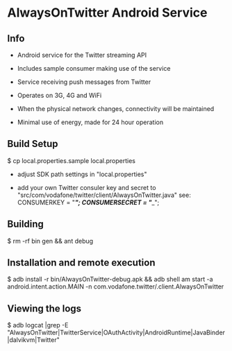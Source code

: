 
AlwaysOnTwitter Android Service
===============================

Info
----

- Android service for the Twitter streaming API

- Includes sample consumer making use of the service

- Service receiving push messages from Twitter

- Operates on 3G, 4G and WiFi

- When the physical network changes, connectivity will be maintained

- Minimal use of energy, made for 24 hour operation


Build Setup
-----------

$ cp local.properties.sample local.properties

- adjust SDK path settings in "local.properties"

- add your own Twitter consuler key and secret to 
  "src/com/vodafone/twitter/client/AlwaysOnTwitter.java"
  see: CONSUMERKEY = "___";
       CONSUMERSECRET = "____";


Building
--------

$ rm -rf bin gen && ant debug


Installation and remote execution
---------------------------------

$ adb install -r bin/AlwaysOnTwitter-debug.apk && adb shell am start -a android.intent.action.MAIN -n com.vodafone.twitter/.client.AlwaysOnTwitter


Viewing the logs
----------------

$ adb logcat |grep -E "AlwaysOnTwitter|TwitterService|OAuthActivity|AndroidRuntime|JavaBinder|dalvikvm|Twitter"


